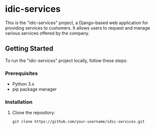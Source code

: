 # idic-services

This is the "idic-services" project, a Django-based web application for providing services to customers. It allows users to request and manage various services offered by the company.

## Getting Started

To run the "idic-services" project locally, follow these steps:

### Prerequisites

- Python 3.x
- pip package manager

### Installation

1. Clone the repository:
   ```shell
   git clone https://github.com/your-username/idic-services.git